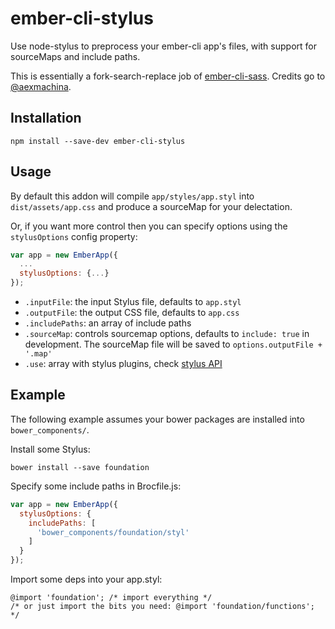 # ember-cli-stylus

Use node-stylus to preprocess your ember-cli app's files, with support for sourceMaps and include paths.

This is essentially a fork-search-replace job of [ember-cli-sass](https://github.com/aexmachina/ember-cli-sass). Credits go to [@aexmachina](https://github.com/aexmachina).

## Installation

```
npm install --save-dev ember-cli-stylus
```

## Usage

By default this addon will compile `app/styles/app.styl` into `dist/assets/app.css` and produce a sourceMap for your delectation.

Or, if you want more control then you can specify options using the `stylusOptions` config property:

```javascript
var app = new EmberApp({
  ...
  stylusOptions: {...}
});
```

- `.inputFile`: the input Stylus file, defaults to `app.styl`
- `.outputFile`: the output CSS file, defaults to `app.css`
- `.includePaths`: an array of include paths
- `.sourceMap`: controls sourcemap options, defaults to `include: true` in development. The sourceMap file will be saved to `options.outputFile + '.map'`
- `.use`: array with stylus plugins, check [stylus API](http://learnboost.github.io/stylus/docs/js.html#usefn)

## Example

The following example assumes your bower packages are installed into `bower_components/`.

Install some Stylus:

```shell
bower install --save foundation
```

Specify some include paths in Brocfile.js:

```javascript
var app = new EmberApp({
  stylusOptions: {
    includePaths: [
      'bower_components/foundation/styl'
    ]
  }
});
```

Import some deps into your app.styl:

```styl
@import 'foundation'; /* import everything */
/* or just import the bits you need: @import 'foundation/functions'; */
```
